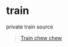 # train

private train source

<blockquote class="imgur-embed-pub" lang="en" data-id="a/guXjb77"  ><a href="//imgur.com/a/guXjb77">Train chew chew</a></blockquote><script async src="//s.imgur.com/min/embed.js" charset="utf-8"></script>
